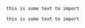 ﻿<!-- import my-code-snippet -->
    this is some text to import

<!-- import my-code-snippet -->
    this is some text to import